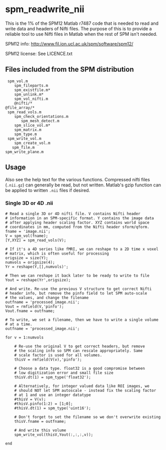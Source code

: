 # spm_readwrite_nii


This is the 1% of the SPM12 Matlab r7487 code that is needed to read and write data and headers of Nifti files. The purpose of this is to provide a reliable tool to use Nifti files in Matlab when the rest of SPM isn't needed.

SPM12 info: http://www.fil.ion.ucl.ac.uk/spm/software/spm12/

SPM12 license: See LICENCE.txt


## Files included from the SPM distribution

     spm_vol.m
        spm_fileparts.m
        spm_existfile.m*
        spm_unlink.m*
        spm_vol_nifti.m
        @nifti/*
	@file_array/*
     spm_read_vols.m
        spm_check_orientations.m
           spm_mesh_detect.m
        spm_slice_vol.m*
        spm_matrix.m
        spm_type.m
     spm_write_vol.m
        spm_create_vol.m
	   spm_file.m
	spm_write_plane.m


## Usage

Also see the help text for the various functions. Compressed nifti files (`.nii.gz`) can generally be read, but not written. Matlab's gzip function can be applied to written `.nii` files if desired.

### Single 3D or 4D .nii

    # Read a single 3D or 4D nifti file. V contains Nifti header
	# information in an SPM-specific format. Y contains the image data
	# after applying header scaling factor. XYZ contains world space 
	# coordinates in mm, computed from the Nifti header sform/qform.
    fname = 'image.nii';
    V = spm_vol(fname);
	[Y,XYZ] = spm_read_vols(V);
	
	# If it's a 4D series like fMRI, we can reshape to a 2D time x voxel
	# matrix, which is often useful for processing
	origsize = size(Y);
	numvols = origsize(4);
	Yr = reshape(Y,[],numvols)';
	
	# Then we can reshape it back later to be ready to write to file
	Yout = reshape(Yr',origsize);
    
	# And write. Re-use the previous V structure to get correct Nifti
	# header info, but remove the pinfo field to let SPM auto-scale 
	# the values, and change the filename
	outfname = 'processed_image.nii';
	Vout = rmfield(V,'pinfo');
	Vout.fname = outfname;
    
	# To write, we set a filename, then we have to write a single volume 
	# at a time.	
	outfname = 'processed_image.nii';
	
	for v = 1:numvols
	
	    # Re-use the original V to get correct headers, but remove
		# the scaling info so SPM can rescale appropriately. Same 
		# scale factor is used for all volumes.
	    thisV = rmfield(V(v),'pinfo');
		
		# Choose a data type. float32 is a good compromise between
		# low digitization error and small file size
	    thisV.dt(1) = spm_type('float32');
		
		# Alternatively, for integer valued data like ROI images, we
		# should NOT let SPM autoscale - instead fix the scaling factor
		# at 1 and use an integer datatype
		#thisV = V(v);
		#thisV.pinfo(1:2) = [1;0];
		#thisV.dt(1) = spm_type('uint16');
		
		# Don't forget to set the filename so we don't overwrite existing
	    thisV.fname = outfname;
        
		# And write this volume
	    spm_write_vol(thisV,Yout(:,:,:,v));
        
	end

